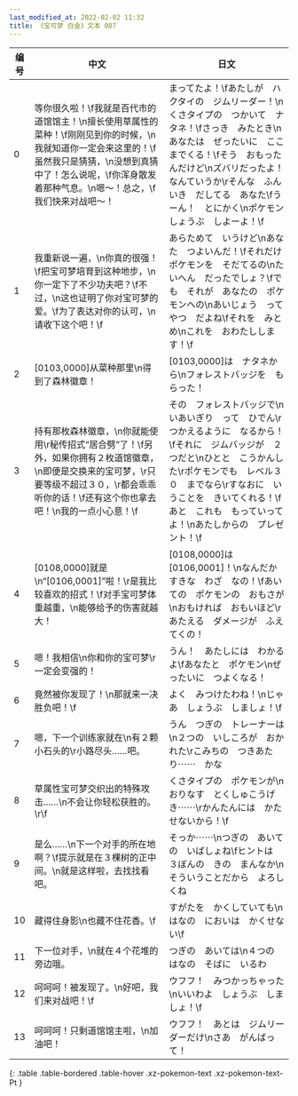 ```yaml
---
last_modified_at: 2022-02-02 11:32
title: 《宝可梦 白金》文本 087
---
```

| 编号 | 中文 | 日文 |
| ---- | ---- | ---- |
| 0 | 等你很久啦！\f我就是百代市的道馆馆主！\n擅长使用草属性的菜种！\f刚刚见到你的时候，\n我就知道你一定会来这里的！\f虽然我只是猜猜，\n没想到真猜中了！怎么说呢，\f你浑身散发着那种气息。\n嗯～！总之，\f我们快来对战吧～！ | まってたよ！\fあたしが　ハクタイの　ジムリーダー！\nくさタイプの　つかいて　ナタネ！\fさっき　みたとき\nあなたは　ぜったいに　ここまでくる！\fそう　おもったんだけど\nズバリだったよ！　なんていうか\rそんな　ふんいき　だしてる　あなた\fうーん！　とにかく\nポケモンしょうぶ　しよーよ！\f |
| 1 | 我重新说一遍，\n你真的很强！\f把宝可梦培育到这种地步，\n你一定下了不少功夫吧？\f不过，\n这也证明了你对宝可梦的爱。\f为了表达对你的认可，\n请收下这个吧！\f | あらためて　いうけど\nあなた　つよいんだ！\fそれだけ　ポケモンを　そだてるの\nたいへん　だったでしょ？\fでも　それが　あなたの　ポケモンへの\nあいじょう　って　やつ　だよね\fそれを　みとめ\nこれを　おわたしします！\f |
| 2 | [0103,0000]从菜种那里\n得到了森林徽章！ | [0103,0000]は　ナタネから\nフォレストバッジを　もらった！ |
| 3 | 持有那枚森林徽章，\n你就能使用\r秘传招式“居合劈”了！\f另外，如果你拥有２枚道馆徽章，\n即便是交换来的宝可梦，\r只要等级不超过３０，\r都会乖乖听你的话！\f还有这个你也拿去吧！\n我的一点小心意！\f | その　フォレストバッジで\nいあいぎり　って　ひでん\rつかえるように　なるから！\fそれに　ジムバッジが　２つだと\nひとと　こうかんした\rポケモンでも　レベル３０　までなら\rすなおに　いうことを　きいてくれる！\fあと　これも　もっていってよ！\nあたしからの　プレゼント！\f |
| 4 | [0108,0000]就是\n“[0106,0001]”啦！\r是我比较喜欢的招式！\f对手宝可梦体重越重，\n能够给予的伤害就越大！ | [0108,0000]は　[0106,0001]！\nなんだか　すきな　わざ　なの！\fあいての　ポケモンの　おもさが\nおもければ　おもいほど\rあたえる　ダメージが　ふえてくの！ |
| 5 | 嗯！我相信\n你和你的宝可梦\r一定会变强的！ | うん！　あたしには　わかるよ\fあなたと　ポケモン\nぜったいに　つよくなる！ |
| 6 | 竟然被你发现了！\n那就来一决胜负吧！\f | よく　みつけたわね！\nじゃあ　しょうぶ　しましょ！\f |
| 7 | 嗯，下一个训练家就在\n有２颗小石头的\r小路尽头……吧。 | うん　つぎの　トレーナーは\n２つの　いしころが　おかれた\rこみちの　つきあたり⋯⋯　かな |
| 8 | 草属性宝可梦交织出的特殊攻击……\n不会让你轻松获胜的。\r\f | くさタイプの　ポケモンが\nおりなす　とくしゅこうげき⋯⋯\rかんたんには　かたせないから！\f |
| 9 | 是么……\n下一个对手的所在地啊？\f提示就是在３棵树的正中间。\n就是这样啦，去找找看吧。 | そっか⋯⋯\nつぎの　あいての　いばしょね\fヒントは　３ぼんの　きの　まんなか\nそういうことだから　よろしくね |
| 10 | 藏得住身影\n也藏不住花香。\f | すがたを　かくしていても\nはなの　においは　かくせない\f |
| 11 | 下一位对手，\n就在４个花堆的旁边哦。 | つぎの　あいては\n４つの　はなの　そばに　いるわ |
| 12 | 呵呵呵！被发现了。\n好吧，我们来对战吧！\f | ウフフ！　みつかっちゃった\nいいわよ　しょうぶ　しましょ！\f |
| 13 | 呵呵呵！只剩道馆馆主啦，\n加油吧！ | ウフフ！　あとは　ジムリーダーだけ\nさあ　がんばって！ |
{: .table .table-bordered .table-hover .xz-pokemon-text .xz-pokemon-text-Pt }